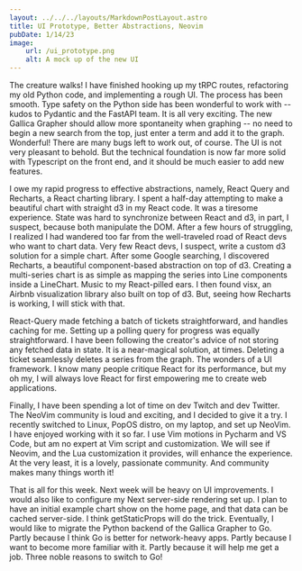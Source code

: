 ```yaml
---
layout: ../../../layouts/MarkdownPostLayout.astro
title: UI Prototype, Better Abstractions, Neovim
pubDate: 1/14/23
image:
    url: /ui_prototype.png
    alt: A mock up of the new UI
---
```



The creature walks! I have finished hooking up my tRPC routes, refactoring my old Python code, and implementing a rough UI. The process has been smooth. Type safety on the Python side has been wonderful to work with -- kudos to Pydantic and the FastAPI team. It is all very exciting. The new Gallica Grapher should allow more spontaneity when graphing -- no need to begin a new search from the top, just enter a term and add it to the graph. Wonderful! There are many bugs left to work out, of course. The UI is not very pleasant to behold. But the technical foundation is now far more solid with Typescript on the front end, and it should be much easier to add new features. 

I owe my rapid progress to effective abstractions, namely, React Query and Recharts, a React charting library. I spent a half-day attempting to make a beautiful chart with straight d3 in my React code. It was a tiresome experience. State was hard to synchronize between React and d3, in part, I suspect, because both manipulate the DOM. After a few hours of struggling, I realized I had wandered too far from the well-traveled road of React devs who want to chart data. Very few React devs, I suspect, write a custom d3 solution for a simple chart. After some Google searching, I discovered Recharts, a beautiful component-based abstraction on top of d3. Creating a multi-series chart is as simple as mapping the series into Line components inside a LineChart. Music to my React-pilled ears. I then found visx, an Airbnb visualization library also built on top of d3. But, seeing how Recharts is working, I will stick with that. 

React-Query made fetching a batch of tickets straightforward, and handles caching for me. Setting up a polling query for progress was equally straightforward. I have been following the creator's advice of not storing any fetched data in state. It is a near-magical solution, at times. Deleting a ticket seamlessly deletes a series from the graph. The wonders of a UI framework. I know many people critique React for its performance, but my oh my, I will always love React for first empowering me to create web applications. 

Finally, I have been spending a lot of time on dev Twitch and dev Twitter. The NeoVim community is loud and exciting, and I decided to give it a try. I recently switched to Linux, PopOS distro, on my laptop, and set up NeoVim. I have enjoyed working with it so far. I use Vim motions in Pycharm and VS Code, but am no expert at Vim script and customization. We will see if Neovim, and the Lua customization it provides, will enhance the experience. At the very least, it is a lovely, passionate community. And community makes many things worth it!

That is all for this week. Next week will be heavy on UI improvements. I would also like to configure my Next server-side rendering set up. I plan to have an initial example chart show on the home page, and that data can be cached server-side. I think getStaticProps will do the trick. Eventually, I would like to migrate the Python backend of the Gallica Grapher to Go. Partly because I think Go is better for network-heavy apps. Partly because I want to become more familiar with it. Partly because it will help me get a job. Three noble reasons to switch to Go! 


